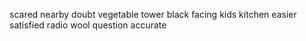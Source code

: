 scared nearby doubt vegetable tower black facing kids kitchen easier satisfied radio wool question accurate